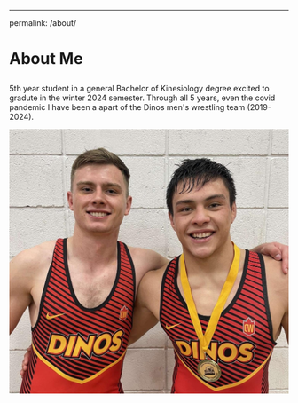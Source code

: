 ---
permalink: /about/
<H1><p align="left";> About Me</p></H1>

<p>5th year student in a general Bachelor of Kinesiology degree excited to gradute in the winter 2024 semester. Through all 5 years, even the covid pandemic I have been a apart of the Dinos men's wrestling team (2019-2024).</p>

<img align="centre" src=assets/images/QUXQ8444.JPG/>
